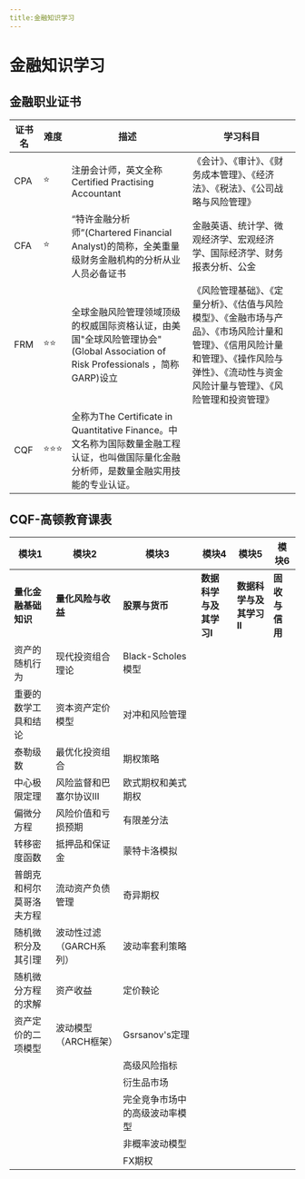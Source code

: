 ```yaml
---
title:金融知识学习
---
```


# 金融知识学习


## 金融职业证书

| 证书名 | 难度                 | 描述                                                                                                             | 学习科目                                                                                              |
|-------|--------------------|----------------------------------------------------------------------------------------------------------------|---------------------------------------------------------------------------------------------------|
| CPA   | :star:             | 注册会计师，英文全称Certified Practising Accountant                                                                      | 《会计》、《审计》、《财务成本管理》、《经济法》、《税法》、《公司战略与风险管理》                                                         |
| CFA   | :star:             | “特许金融分析师”(Chartered Financial Analyst)的简称，全美重量级财务金融机构的分析从业人员必备证书                                   | 金融英语、统计学、微观经济学、宏观经济学、国际经济学、财务报表分析、公金                                                              |
| FRM   | :star::star:       | 全球金融风险管理领域顶级的权威国际资格认证，由美国"全球风险管理协会"(Global Association of Risk Professionals ，简称GARP)设立        | 《风险管理基础》、《定量分析》、《估值与风险模型》、《金融市场与产品》、《市场风险计量和管理》、《信用风险计量和管理》、《操作风险与弹性》、《流动性与资金风险计量与管理》、《风险管理和投资管理》 |
| CQF   | :star::star::star: | 全称为The Certificate in Quantitative Finance。中文名称为国际数量金融工程认证，也叫做国际量化金融分析师，是数量金融实用技能的专业认证。   |                                                                                                   |

## CQF-高顿教育课表

|模块1|模块2|模块3| 模块4            | 模块5             | 模块6       |
|---|---|---|----------------|-----------------|-----------|
|**量化金融基础知识**    |**量化风险与收益**     |**股票与货币**| **数据科学与及其学习I** | **数据科学与及其学习II** | **固收与信用** |
|资产的随机行为          |现代投资组合理论       |Black-Scholes模型      |
|重要的数学工具和结论     |资本资产定价模型       |对冲和风险管理            |
|泰勒级数              |最优化投资组合         |期权策略                 |
|中心极限定理           |风险监督和巴塞尔协议III |欧式期权和美式期权         |
|偏微分方程            |风险价值和亏损预期      |有限差分法                |
|转移密度函数           |抵押品和保证金         |蒙特卡洛模拟              |
|普朗克和柯尔莫哥洛夫方程 |流动资产负债管理        |奇异期权                 |
|随机微积分及其引理      |波动性过滤（GARCH系列） |波动率套利策略            |
|随机微分方程的求解      |资产收益              |定价鞅论                 |
|资产定价的二项模型      |波动模型（ARCH框架）    |Gsrsanov's定理          |
|                     |                    |高级风险指标              |
|                     |                    |衍生品市场               |
|                     |                    |完全竞争市场中的高级波动率模型|
|                     |                    |非概率波动模型             |
|                     |                    |FX期权                   |

